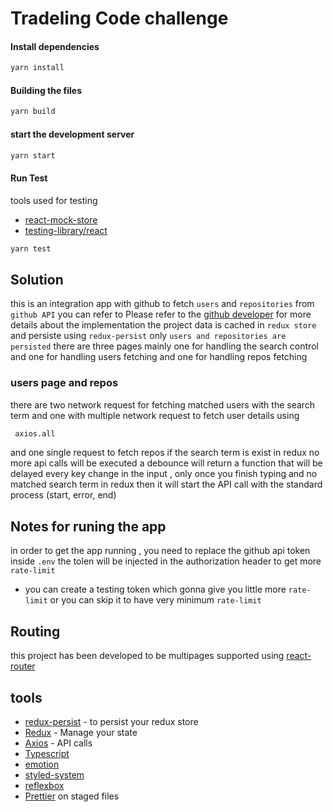 # Tradeling Code challenge

#### Install dependencies

```bash
yarn install
```

#### Building the files

```bash
yarn build
```

#### start the development server

```bash
yarn start
```

#### Run Test

tools used for testing

-   [react-mock-store](https://www.npmjs.com/package/redux-mock-store)
-   [testing-library/react](https://testing-library.com/docs/react-testing-library/intro)

```bash
yarn test
```

## Solution

this is an integration app with github to fetch `users` and `repositories` from `github API` you can refer to Please refer to the [github developer](https://developer.github.com/v3/) for more details about the implementation the project data is cached in `redux store` and persiste using `redux-persist` only `users and repositories are persisted` there are three pages mainly one for handling the search control and one for handling users fetching and one for handling repos fetching

### users page and repos

there are two network request for fetching matched users with the search term and one with multiple network request to fetch user details using

```bash
 axios.all
```

and one single request to fetch repos
if the search term is exist in redux no more api calls will be executed
a debounce will return a function that will be delayed every key change in the input , only once you finish typing and no matched search term in redux then it will start the API call with the standard process (start, error, end)

## Notes for runing the app

in order to get the app running , you need to replace the github api token inside `.env` the tolen will be injected in the authorization header to get more `rate-limit`

-   you can create a testing token which gonna give you little more `rate-limit` or you can skip it to have very minimum `rate-limit`

## Routing

this project has been developed to be multipages supported using [react-router](https://reacttraining.com/react-router/web/guides/quick-start)

## tools

-   [redux-persist](https://github.com/rt2zz/redux-persist) - to persist your redux store
-   [Redux](https://redux.js.org/) - Manage your state
-   [Axios](https://github.com/axios/axios) - API calls
-   [Typescript](https://www.typescriptlang.org/)
-   [emotion](https://emotion.sh/)
-   [styled-system](https://styled-system.com/)
-   [reflexbox](https://rebassjs.org/reflexbox/)
-   [Prettier](https://prettier.io/) on staged files
